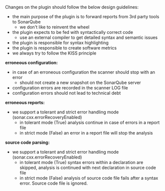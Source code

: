 Changes on the plugin should follow the below design guidelines:

- the main purpose of the plugin is to forward reports from 3rd party tools to SonarQube
  - we don't like to reinvent the wheel
- the plugin expects to be fed with syntactically correct code
  - use an external compiler to get detailed syntax and semantic issues
- the plugin is responsible for syntax highlighting
- the plugin is responsible to create software metrics
- we always try to follow the KISS principle

**erroneous configuration:**
- in case of an erroneous configuration the scanner should stop with an error
  - should not create a new snapshot on the SonarQube server
- configuration errors are recorded in the scanner LOG file
- configuration errors should not lead to technical debt

**erroneous reports:**
- we support a tolerant and strict error handling mode (sonar.cxx.errorRecoveryEnabled)
   - in tolerant mode (True) analysis continue in case of errors in a report file
   - in strict mode (False) an error in a report file will stop the analysis

**source code parsing:**
- we support a tolerant and strict error handling mode (sonar.cxx.errorRecoveryEnabled)
   - in tolerant mode (True) syntax errors within a declaration are skipped, analysis is continued with next declaration in source code file
   - in strict mode (False) analysis of source code file fails after a syntax error. Source code file is ignored.
